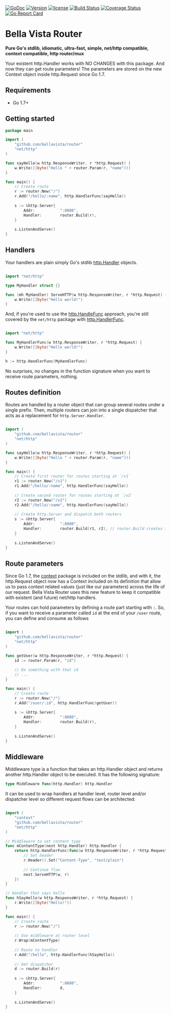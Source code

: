 [![GoDoc](https://godoc.org/github.com/bellavista/router?status.svg)](https://godoc.org/github.com/bellavista/router)
[![Version](https://badge.fury.io/gh/bellavista%2Frouter.svg)](https://badge.fury.io/gh/bellavista%2Frouter)
[![license](https://img.shields.io/github/license/mashape/apistatus.svg)](LICENSE)
[![Build Status](https://travis-ci.org/BellaVista/router.svg?branch=master)](https://travis-ci.org/BellaVista/router)
[![Coverage Status](https://coveralls.io/repos/github/BellaVista/router/badge.svg?branch=master)](https://coveralls.io/github/BellaVista/router?branch=master)
[![Go Report Card](https://goreportcard.com/badge/github.com/bellavista/router)](https://goreportcard.com/report/github.com/bellavista/router)


# Bella Vista Router

**Pure Go's stdlib, idiomatic, ultra-fast, simple, net/http compatible, context compatible, http router/mux**

Your existent http.Handler works with NO CHANGES with this package. And now they can get route parameters!
The parameters are stored on the new Context object inside http.Request since Go 1.7. 


## Requirements

- Go 1.7+


## Getting started

```go
package main

import (
    "github.com/bellavista/router"
    "net/http"
)

func sayHello(w http.ResponseWriter, r *http.Request) {
    w.Write([]byte("Hello " + router.Param(r, "name")))
}

func main() {
    // Create route
    r := router.New("/")
    r.Add("/hello/:name", http.HandlerFunc(sayHello))
    
    s := &http.Server{
        Addr:           ":8080",
        Handler:        router.Build(r),
    }
    
    s.ListenAndServe()
}
```


## Handlers

Your handlers are plain simply Go's stdlib [http.Handler](https://golang.org/pkg/net/http/#Handler) objects. 


```go

import "net/http"

type MyHandler struct {}

func (mh MyHandler) ServeHTTP(w http.ResponseWriter, r *http.Request) {
    w.Write([]byte("Hello world!")
}

```


And, if you're used to use the [http.HandleFunc](https://golang.org/pkg/net/http/#HandleFunc) approach, 
you're still covered by the `net/http` package with [http.HandlerFunc](https://golang.org/pkg/net/http/#HandlerFunc). 

```go

import "net/http"

func MyHandlerFunc(w http.ResponseWriter, r *http.Request) {
    w.Write([]byte("Hello world!")
}

h := http.HandlerFunc(MyHandlerFunc)

```

No surprises, no changes in the function signature when you want to receive route parameters, nothing. 


## Routes definition

Routes are handled by a router object that can group several routes under a single prefix. 
Then, multiple routers can join into a single dispatcher that acts as a replacement for `http.Server.Handler`.


```go

import (
    "github.com/bellavista/router"
    "net/http"
)

func sayHello(w http.ResponseWriter, r *http.Request) {
    w.Write([]byte("Hello " + router.Param(r, "name")))
}

func main() {
    // Create first router for routes starting at `/v1`
    r1 := router.New("/v1")
    r1.Add("/hello/:name", http.HandlerFunc(sayHello))
    
    // Create second router for routes starting at `/v2`
    r2 := router.New("/v2")
    r2.Add("/hello/:name", http.HandlerFunc(sayHello))
    
    // Create http.Server and dispatch both routers
    s := &http.Server{
        Addr:           ":8080",
        Handler:        router.Build(r1, r2), // router.Build creates the dispatcher object 
    }
    
    s.ListenAndServe()
}

```


## Route parameters

Since Go 1.7, the [context](https://golang.org/pkg/context) package is included on the stdlib, and with it, 
the http.Request object now has a Context included on its definition that allow us to pass context related values (just like our parameters) 
across the life of our request.
Bella Vista Router uses this new feature to keep it compatible with existent (and future) net/http handlers. 

Your routes can hold parameters by defining a route part starting with `:`.
So, if you want to receive a parameter called `id` at the end of your `/user` route, you can define and consume as follows


```go

import (
    "github.com/bellavista/router"
    "net/http"
)

func getUser(w http.ResponseWriter, r *http.Request) {
    id := router.Param(r, "id")
    
    // Do something with that id
    // ...
}

func main() {
    // Create route
    r := router.New("/")
    r.Add("/user/:id", http.HandlerFunc(getUser))
    
    s := &http.Server{
        Addr:           ":8080",
        Handler:        router.Build(r),
    }
    
    s.ListenAndServe()
}

```


## Middleware

Middleware type is a function that takes an http.Handler object and returns another http.Handler object to be executed. 
It has the following signature: 

```go
type Middleware func(http.Handler) http.Handler
``` 

It can be used to wrap handlers at handler level, router level and/or dispatcher level so different request flows can be architected:  

```go

import (
    "context"
    "github.com/bellavista/router"
    "net/http"
)

// Middleware to set content type
func mContentType(next http.Handler) http.Handler {
    return http.HandlerFunc(func(w http.ResponseWriter, r *http.Request) {
        // Set header
        r.Header().Set("Content-Type", "text/plain")
            
        // Continue flow
        next.ServeHTTP(w, r)
    })
}

// Handler that says hello
func hSayHello(w http.ResponseWriter, r *http.Request) {
    r.Write([]byte("Hello!"))
}

func main() {
    // Create route
    r := router.New("/")
    
    // Use middleware at router level
    r.Wrap(mContentType)
    
    // Route to handler
    r.Add("/hello", http.HandlerFunc(hSayHello))
    
    // Get dispatcher
    d := router.Build(r)
    
    s := &http.Server{
        Addr:           ":8080",
        Handler:        d,
    }
    
    s.ListenAndServe()
}

```

